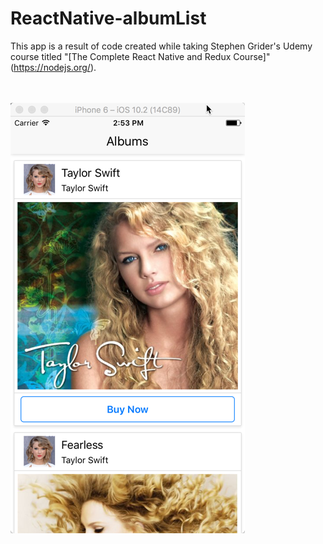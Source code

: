 ReactNative-albumList
==
This app is a result of code created while taking Stephen Grider's Udemy course titled "[The Complete React Native and Redux Course]"(https://nodejs.org/).  

<br><br>
<img src="https://github.com/mikecallahan/albumList/blob/master/readmeImages/albumList.png">
<br>

